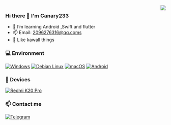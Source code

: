 <!--
**Canary233/Canary233** is a ✨ _special_ ✨ repository because its `README.md` (this file) appears on your GitHub profile.

Here are some ideas to get you started:

- 🔭 I’m currently working on ...
- 🌱 I’m currently learning Android
- 👯 I’m looking to collaborate on ...
- 🤔 I’m looking for help with ...
- 💬 Ask me about ...
- 📫 How to reach me: ...
- 😄 Pronouns: ...
- ⚡ Fun fact: ...
-->
<img align="right" src="https://github-readme-stats.vercel.app/api?username=Canary233&include_all_commits=true&show_icons=true&theme=buefy&count_private=true&hide_border=true" />

### Hi there 👋 I'm Canary233
- 🌱 I’m learning Android ,Swift and flutter
- 📫 Email: 2096276316@qq.coms
- 🥰 Like kawall things

### 💻 Environment
[![Windows](https://img.shields.io/badge/Windows-00BBFF?style=flat-square&logo=Windows&logoColor=FFFFFF&labelColor=00BBFF)](https://www.microsoft.com/windows10)
[![Debian Linux](https://img.shields.io/badge/Debian%20bullseye-00BBFF?style=flat-square&logo=Debian&logoColor=AA3E22&labelColor=00BBFF)](https://www.debian.org/)
[![macOS](https://img.shields.io/badge/macOS-4F4F4F?style=flat-square&logo=apple&logoColor=FFFFFF&labelColor=4F4F4F)](https://www.apple.com/macos/big-sur/)
[![Android](https://img.shields.io/badge/Android-00C000?style=flat-square&logo=android&logoColor=FFFFFF&labelColor=00C000)](https://www.android.com/android-12/)

### 📱 Devices
[![Redmi K20 Pro ](https://img.shields.io/badge/Redmi%20K20%20Pro-fd4900?style=flat-square&logo=xiaomi&logoColor=ffffff)](https://www.mi.com/redmik20pro)

### 📫 Contact me
[![Telegram](https://img.shields.io/badge/%40XieFox-0088CC?style=flat-square&logo=telegram&logoColor=FFFFFF&labelColor=0088CC)](https://t.me/Canary233)
